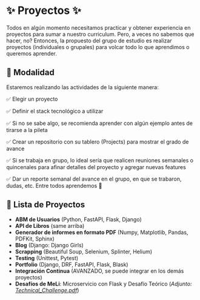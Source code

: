 # ✨ Proyectos ✨

Todos en algún momento necesitamos practicar y obtener experiencia en proyectos para sumar a nuestro curriculum. Pero, a veces no sabemos que hacer, no?
Entonces, la propuesto del grupo de estudio es realizar proyectos (individuales o grupales) para volcar todo lo que aprendimos o queremos aprender.

## 👀 Modalidad

Estaremos realizando las actividades de la siguiente manera:

✅ Elegir un proyecto

✅ Definir el stack tecnológico a utilizar

✅ Si no se sabe algo, se recomienda aprender con algún ejemplo antes de tirarse a la pileta

✅ Crear un repositorio con su tablero (Projects) para mostrar el grado de avance

✅ Si se trabaja en grupo, lo ideal sería que realicen reuniones semanales o quincenales para afinar detalles del proyecto y agregar nuevas features

✅ Dar un reporte semanal del avance en el grupo, en que se trabaron, dudas, etc. Entre todos aprendemos 🙂


## 🚀 Lista de Proyectos

- **ABM de Usuarios** (Python, FastAPI, Flask, Django)
- **API de Libros** (same arriba)
- **Generador de informes en formato PDF** (Numpy, Matplotlib, Pandas, PDFKit, Sphinx)
- **Blog** (Django: Django Girls)
- **Scrapping** (Beautiful Soup, Selenium, Splinter, Helium)
- **Testing** (Unittest, Pytest)
- **Portfolio** (Django, DRF, FastAPI, Flask, Blask)
- **Integración Continua** (AVANZADO, se puede integrar en los demás proyectos)
- **Desafíos de MeLi**: Microservicio con Flask y Desafío Teórico (*Adjunto: [Technical_Challenge.pdf](./Technical_Challenge.pdf)*)